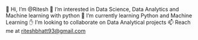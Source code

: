  👋  Hi, I’m @Ritesh
 💞 I’m interested in Data Science, Data Analytics and Machine learning with python
 👀 I’m currently learning Python and Machine Learning
 ✋ I’m looking to collaborate on Data Analytical projects
 📫 Reach me at riteshbhatt93@gmail.com
